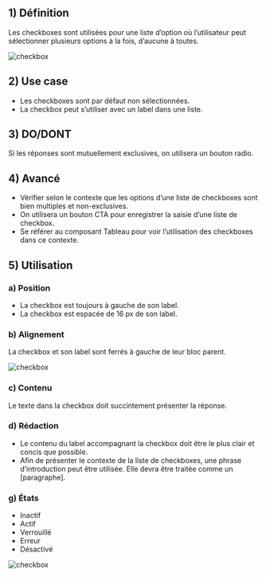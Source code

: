 ## 1) Définition

Les checkboxes sont utilisées pour une liste d’option où l’utilisateur peut sélectionner plusieurs options à la fois, d’aucune à toutes.

<p><img src="../../assets/images/checkbox/checkbox-01.jpg" alt="checkbox" class="tk-markdown__img-fullscreen" /></p>

## 2) Use case

- Les checkboxes sont par défaut non sélectionnées.
- La checkbox peut s’utiliser avec un label dans une liste.

## 3) DO/DONT

Si les réponses sont mutuellement exclusives, on utilisera un bouton radio.

## 4) Avancé

- Vérifier selon le contexte que les options d’une liste de checkboxes sont bien multiples et non-exclusives.
- On utilisera un bouton CTA pour enregistrer la saisie d’une liste de checkbox.
- Se référer au composant Tableau pour voir l’utilisation des checkboxes dans ce contexte.

## 5) Utilisation

### a) Position

- La checkbox est toujours à gauche de son label.
- La checkbox est espacée de 16 px de son label.

### b) Alignement

La checkbox et son label sont ferrés à gauche de leur bloc parent.

<p><img src="../../assets/images/checkbox/checkbox-02.jpg" alt="checkbox" class="tk-markdown__img-fullscreen" /></p>

### c) Contenu

Le texte dans la checkbox doit succintement présenter la réponse.

### d) Rédaction

- Le contenu du label accompagnant la checkbox doit être le plus clair et concis que possible.
- Afin de présenter le contexte de la liste de checkboxes, une phrase d’introduction peut être utilisée. Elle devra être traitée comme un [paragraphe].

### g) États

- Inactif
- Actif
- Verrouillé
- Erreur
- Désactivé

<p><img src="../../assets/images/checkbox/checkbox-03.jpg" alt="checkbox" class="tk-markdown__img-fullscreen" /></p>
